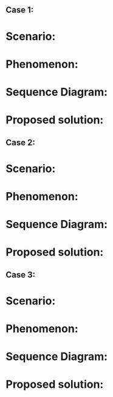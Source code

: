 ## Case 1:

# Scenario: 
# Phenomenon:

# Sequence Diagram:

# Proposed solution:


## Case 2:

# Scenario: 
# Phenomenon:

# Sequence Diagram:

# Proposed solution:


## Case 3:

# Scenario: 
# Phenomenon:

# Sequence Diagram:

# Proposed solution:
